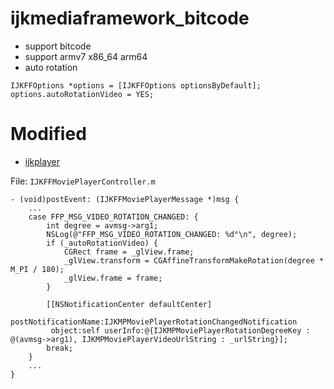 # ijkmediaframework_bitcode
- support bitcode
- support armv7 x86_64 arm64
- auto rotation
```
IJKFFOptions *options = [IJKFFOptions optionsByDefault];
options.autoRotationVideo = YES;
```


# Modified
- [ijkplayer](https://github.com/bilibili/ijkplayer)

File: `IJKFFMoviePlayerController.m`
```
- (void)postEvent: (IJKFFMoviePlayerMessage *)msg {
    ...
    case FFP_MSG_VIDEO_ROTATION_CHANGED: {
        int degree = avmsg->arg1;
        NSLog(@"FFP_MSG_VIDEO_ROTATION_CHANGED: %d°\n", degree);
        if (_autoRotationVideo) {
            CGRect frame = _glView.frame;
            _glView.transform = CGAffineTransformMakeRotation(degree * M_PI / 180);
            _glView.frame = frame;
        }

        [[NSNotificationCenter defaultCenter]
         postNotificationName:IJKMPMoviePlayerRotationChangedNotification
         object:self userInfo:@{IJKMPMoviePlayerRotationDegreeKey : @(avmsg->arg1), IJKMPMoviePlayerVideoUrlString : _urlString}];
        break;
    }
    ...
}
```
